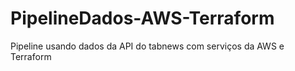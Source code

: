 # PipelineDados-AWS-Terraform
Pipeline usando dados da API do tabnews com serviços da AWS e Terraform
